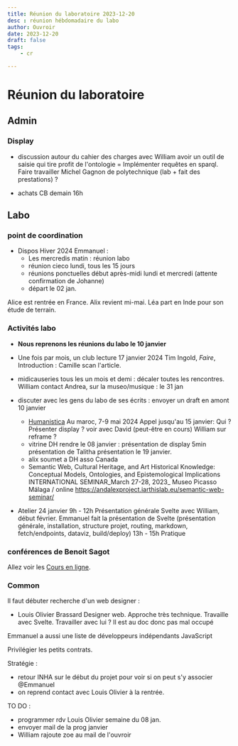 ```yaml
---
title: Réunion du laboratoire 2023-12-20
desc : réunion hébdomadaire du labo
author: Ouvroir
date: 2023-12-20
draft: false
tags:
    - cr

---
```


# Réunion du laboratoire

## Admin

### Display

- discussion autour du cahier des charges avec William
avoir un outil de saisie qui tire profit de l'ontologie = Implémenter requêtes en sparql. Faire travailler Michel Gagnon de polytechnique (lab + fait des prestations) ?

- achats CB demain 16h

## Labo

### point de coordination
- Dispos Hiver 2024 Emmanuel : 
    - Les mercredis matin : réunion labo
    - réunion cieco lundi, tous les 15 jours 
    - réunions ponctuelles début après-midi lundi et mercredi (attente confirmation de Johanne)
    - départ le 02 jan. 

Alice est rentrée en France.
Alix revient mi-mai. 
Léa part en Inde pour son étude de terrain. 

### Activités labo

- **Nous reprenons les réunions du labo le 10 janvier** 

- Une fois par mois, un club lecture 
17 janvier 2024
Tim Ingold, _Faire_, Introduction : Camille scan l'article. 

- midicauseries tous les un mois et demi : 
décaler toutes les rencontres. William contact Andrea, sur la museo/musique : le 31 jan 

- discuter avec les gens du labo de ses écrits : envoyer un draft en amont 
10 janvier
    - [Humanistica](https://www.humanisti.ca/)
Au maroc, 7-9 mai 2024
Appel jusqu'au 15 janvier: Qui ? 
Présenter display ? voir avec David (peut-être en cours)
William sur reframe ? 
    - vitrine DH 
rendre le 08 janvier : 
présentation de display 5min
présentation de Talitha
présentation le 19 janvier. 
    - alix soumet a DH asso Canada
    - Semantic Web, Cultural Heritage, and Art Historical Knowledge: Conceptual Models, Ontologies, and Epistemological Implications
INTERNATIONAL SEMINAR_March 27-28, 2023_ Museo Picasso Málaga / online https://andalexproject.iarthislab.eu/semantic-web-seminar/

- Atelier 
24 janvier
9h - 12h Présentation générale 
Svelte avec William, début février.
Emmanuel fait la présentation de Svelte
(présentation générale, installation, structure projet, routing, markdown, fetch/endpoints, dataviz, build/deploy)
13h - 15h Pratique


###  conférences de Benoit Sagot
Allez voir les [Cours en ligne](https://www.college-de-france.fr/fr/agenda/lecon-inaugurale/apprendre-les-langues-aux-machines-0).


### Common

Il faut débuter recherche d'un web designer :

- Louis Olivier Brassard
Designer web. Approche très technique. 
Travaille avec Svelte.
Travailler avec lui ? Il est au doc donc pas mal occupé

Emmanuel a aussi une liste de développeurs indépendants JavaScript

Privilégier les petits contrats. 

Stratégie : 
- retour INHA sur le début du projet pour voir si on peut s'y associer @Emmanuel
- on reprend contact avec Louis Olivier à la rentrée. 


TO DO : 
- programmer rdv Louis Olivier semaine du 08 jan. 
- envoyer mail de la prog janvier
- William rajoute zoe au mail de l'ouvroir

